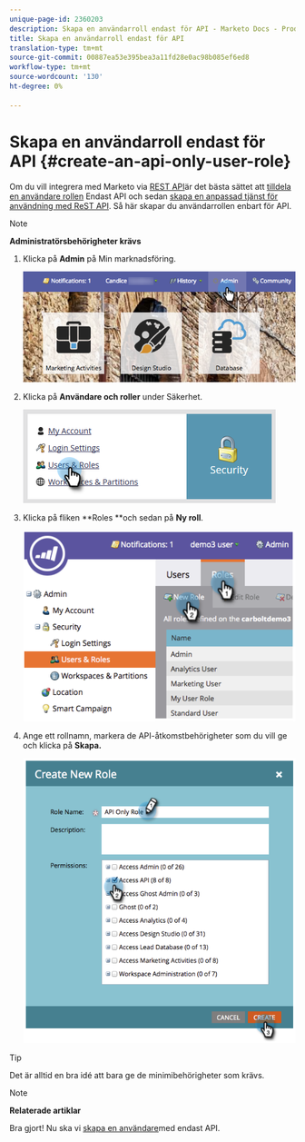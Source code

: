```yaml
---
unique-page-id: 2360203
description: Skapa en användarroll endast för API - Marketo Docs - Produktdokumentation
title: Skapa en användarroll endast för API
translation-type: tm+mt
source-git-commit: 00887ea53e395bea3a11fd28e0ac98b085ef6ed8
workflow-type: tm+mt
source-wordcount: '130'
ht-degree: 0%

---
```



# Skapa en användarroll endast för API {#create-an-api-only-user-role}

Om du vill integrera med Marketo via [REST API](http://developers.marketo.com/documentation/rest/)är det bästa sättet att [tilldela en användare rollen](create-an-api-only-user.md) Endast API och sedan [skapa en anpassad tjänst för användning med ReST API](../../../product-docs/administration/additional-integrations/create-a-custom-service-for-use-with-rest-api.md). Så här skapar du användarrollen enbart för API.

>[!NOTE]
>
>**Administratörsbehörigheter krävs**

1. Klicka på **Admin** på Min marknadsföring.

   ![](assets/adminhand-1.png)

1. Klicka på **Användare och roller** under Säkerhet.

   ![](assets/two.png)

1. Klicka på fliken **Roles **och sedan på **Ny roll**.

   ![](assets/image2014-9-16-13-3a47-3a12.png)

1. Ange ett rollnamn, markera de API-åtkomstbehörigheter som du vill ge och klicka på **Skapa.**

   ![](assets/image2014-9-16-13-3a47-3a36.png)

>[!TIP]
>
>Det är alltid en bra idé att bara ge de minimibehörigheter som krävs.

>[!NOTE]
>
>**Relaterade artiklar**
>
>Bra gjort! Nu ska vi [skapa en användare](create-an-api-only-user.md)med endast API.

